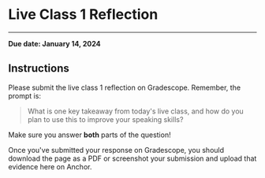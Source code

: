 # Live Class 1 Reflection

---

**Due date: January 14, 2024**

## Instructions

Please submit the live class 1 reflection on Gradescope. Remember, the prompt is:

> What is one key takeaway from today's live class, and how do you plan to use this to improve your speaking skills?

Make sure you answer **both** parts of the question!

Once you've submitted your response on Gradescope, you should download the page as a PDF or screenshot your submission and upload that evidence here on Anchor.

